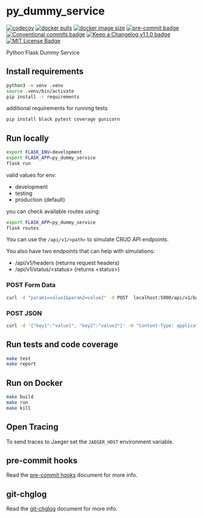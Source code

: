 # py_dummy_service

[![codecov](https://codecov.io/gh/bcochofel/py_dummy_service/branch/main/graph/badge.svg)](https://codecov.io/gh/bcochofel/py_dummy_service)
[![docker pulls](https://img.shields.io/docker/pulls/bcochofel/py-dummy-service)](https://img.shields.io/docker/pulls/bcochofel/py-dummy-service)
[![docker image size](https://img.shields.io/docker/image-size/bcochofel/py-dummy-service)](https://img.shields.io/docker/image-size/bcochofel/py-dummy-service)
[![pre-commit badge][pre-commit-badge]][pre-commit] [![Conventional commits badge][conventional-commits-badge]][conventional-commits] [![Keep a Changelog v1.1.0 badge][keep-a-changelog-badge]][keep-a-changelog] [![MIT License Badge][license-badge]][license]

Python Flask Dummy Service

## Install requirements

```bash
python3 -m venv .venv
source .venv/bin/activate
pip install -r requirements
```

additional requirements for running tests

```bash
pip install black pytest coverage gunicorn
```

## Run locally

```bash
export FLASK_ENV=development
export FLASK_APP=py_dummy_service
flask run
```

valid values for env:

* development
* testing
* production (default)

you can check available routes using:

```bash
export FLASK_APP=py_dummy_service
flask routes
```

You can use the ```/api/v1/<path>``` to simulate CRUD API endpoints.

You also have two endpoints that can help with simulations:

* /api/v1/headers (returns request headers)
* /api/v1/status/\<status\> (returns \<status\>)

### POST Form Data

```bash
curl -d "param1=value1&param2=value2" -X POST  localhost:5000/api/v1/backend
```

### POST JSON

```bash
curl -d '{"key1":"value1", "key2":"value2"}' -H "Content-Type: application/json" -X POST localhost:5000/api/v1/backend
```

## Run tests and code coverage

```bash
make test
make report
```

## Run on Docker

```bash
make build
make run
make kill
```

## Open Tracing

To send traces to Jaeger set the `JAEGER_HOST` environment variable.

## pre-commit hooks

Read the [pre-commit hooks](docs/pre-commit-hooks.md) document for more info.

## git-chglog

Read the [git-chglog](docs/git-chlog.md) document for more info.

[pre-commit]: https://github.com/pre-commit/pre-commit
[pre-commit-badge]: https://img.shields.io/badge/pre--commit-enabled-brightgreen?logo=pre-commit&logoColor=white
[conventional-commits-badge]: https://img.shields.io/badge/Conventional%20Commits-1.0.0-green.svg
[conventional-commits]: https://conventionalcommits.org
[keep-a-changelog-badge]: https://img.shields.io/badge/changelog-Keep%20a%20Changelog%20v1.1.0-%23E05735
[keep-a-changelog]: https://keepachangelog.com/en/1.0.0/
[license]: ./LICENSE
[license-badge]: https://img.shields.io/badge/license-MIT-green.svg
[changelog]: ./CHANGELOG.md
[changelog-badge]: https://img.shields.io/badge/changelog-Keep%20a%20Changelog%20v1.1.0-%23E05735
